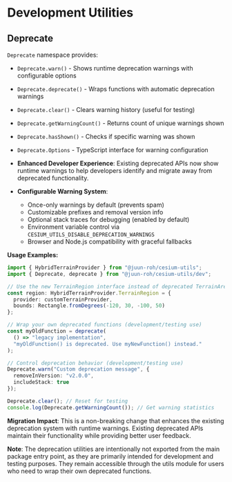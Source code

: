 # Development Utilities

## Deprecate

`Deprecate` namespace provides:

- `Deprecate.warn()` - Shows runtime deprecation warnings with configurable options
- `Deprecate.deprecate()` - Wraps functions with automatic deprecation warnings
- `Deprecate.clear()` - Clears warning history (useful for testing)
- `Deprecate.getWarningCount()` - Returns count of unique warnings shown
- `Deprecate.hasShown()` - Checks if specific warning was shown
- `Deprecate.Options` - TypeScript interface for warning configuration

- **Enhanced Developer Experience**: Existing deprecated APIs now show runtime warnings to help developers identify and migrate away from deprecated functionality.

- **Configurable Warning System**:
  - Once-only warnings by default (prevents spam)
  - Customizable prefixes and removal version info
  - Optional stack traces for debugging (enabled by default)
  - Environment variable control via `CESIUM_UTILS_DISABLE_DEPRECATION_WARNINGS`
  - Browser and Node.js compatibility with graceful fallbacks

**Usage Examples:**

```typescript
import { HybridTerrainProvider } from "@juun-roh/cesium-utils";
import { Deprecate, deprecate } from "@juun-roh/cesium-utils/dev";

// Use the new TerrainRegion interface instead of deprecated TerrainArea
const region: HybridTerrainProvider.TerrainRegion = {
  provider: customTerrainProvider,
  bounds: Rectangle.fromDegrees(-120, 30, -100, 50)
};

// Wrap your own deprecated functions (development/testing use)
const myOldFunction = deprecate(
  () => "legacy implementation",
  "myOldFunction() is deprecated. Use myNewFunction() instead."
);

// Control deprecation behavior (development/testing use)
Deprecate.warn("Custom deprecation message", {
  removeInVersion: "v2.0.0",
  includeStack: true
});

Deprecate.clear(); // Reset for testing
console.log(Deprecate.getWarningCount()); // Get warning statistics
```

**Migration Impact**: This is a non-breaking change that enhances the existing deprecation system with runtime warnings.
Existing deprecated APIs maintain their functionality while providing better user feedback.

**Note**: The deprecation utilities are intentionally not exported from the main package entry point,
as they are primarily intended for development and testing purposes.
They remain accessible through the utils module for users who need to wrap their own deprecated functions.
